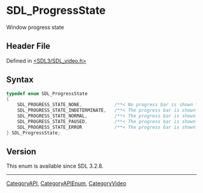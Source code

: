 # SDL_ProgressState

Window progress state

## Header File

Defined in [<SDL3/SDL_video.h>](https://github.com/libsdl-org/SDL/blob/main/include/SDL3/SDL_video.h)

## Syntax

```c
typedef enum SDL_ProgressState
{
    SDL_PROGRESS_STATE_NONE,            /**< No progress bar is shown */
    SDL_PROGRESS_STATE_INDETERMINATE,   /**< The progress bar is shown in a indeterminate state */
    SDL_PROGRESS_STATE_NORMAL,          /**< The progress bar is shown in a normal state */
    SDL_PROGRESS_STATE_PAUSED,          /**< The progress bar is shown in a paused state */
    SDL_PROGRESS_STATE_ERROR            /**< The progress bar is shown in an error state */
} SDL_ProgressState;
```

## Version

This enum is available since SDL 3.2.8.

----
[CategoryAPI](CategoryAPI), [CategoryAPIEnum](CategoryAPIEnum), [CategoryVideo](CategoryVideo)

